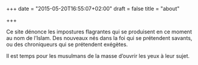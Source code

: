 +++
date = "2015-05-20T16:55:07+02:00"
draft = false
title = "about"

+++

Ce site dénonce les impostures flagrantes qui se produisent en ce moment au nom de l’Islam. Des nouveaux nés dans la foi qui se prétendent savants, ou des chroniqueurs qui se prétendent exégètes.

Il est temps pour les musulmans de la masse d’ouvrir les yeux à leur sujet.

